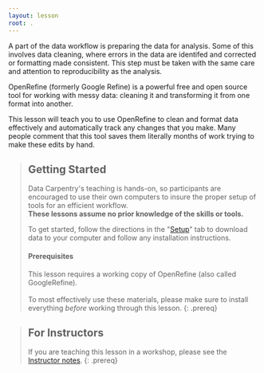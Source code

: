 ```yaml
---
layout: lesson
root: .
---
```


A part of the data workflow is preparing the data for analysis. Some of this
involves data cleaning, where errors in the data are identifed and corrected 
or formatting
made consistent. This step must be taken with the same care and attention
to reproducibility as the analysis.

OpenRefine (formerly Google Refine) is a powerful free and open source tool 
for working with messy 
data: cleaning it and transforming it from one format into another.

This lesson will teach you to use OpenRefine to clean and format
data effectively and automatically track any changes that you make. Many people comment
that this tool saves them literally months of work trying to make these
edits by hand.


> ## Getting Started
>
> Data Carpentry's teaching is hands-on, so participants are encouraged to use
> their own computers to insure the proper setup of tools for an efficient 
> workflow. <br>**These lessons assume no prior knowledge of the skills or tools.**
>
> To get started, follow the directions in the "[Setup](setup.html)" tab to 
> download data to your computer and follow any installation instructions.
>
> #### Prerequisites
>
> This lesson requires a working copy of OpenRefine (also called 
> GoogleRefine).    
> <br>To most effectively use these materials, please make sure to install 
> everything *before* working through this lesson.
{: .prereq}

> ## For Instructors
> If you are teaching this lesson in a workshop, please see the 
> [Instructor notes](guide/index.html).
{: .prereq}

